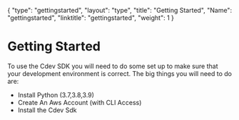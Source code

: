 {
    "type": "gettingstarted",
    "layout": "type",
    "title": "Getting Started",
    "Name": "gettingstarted",
    "linktitle": "gettingstarted",
    "weight": 1
}

# Getting Started

To use the Cdev SDK you will need to do some set up to make sure that your development environment is correct. The big things you will need to do are:
- Install Python (3.7,3.8,3.9)
- Create An Aws Account (with CLI Access)
- Install the Cdev Sdk


